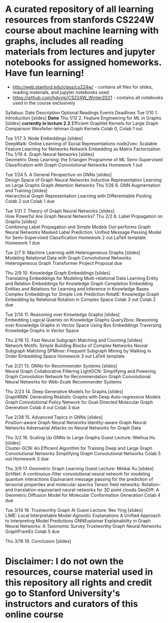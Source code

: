 # A curated repository of all learning resources from stanfords CS224W course about machine learning with graphs, includes all reading materials from lectures and jupyter notebooks for assigned homeworks. Have fun learning!

* http://web.stanford.edu/class/cs224w/ - contains all files for slides, reading materials, and jupyter notebooks used
* https://github.com/hdvvip/CS224W_Winter2021 - contains all notebooks used in the course exclusively

Syllabus:
Date	Description	Optional Readings	Events	Deadlines
Tue 1/10	1. Introduction
[slides] **Done**
Thu 1/12	2. Feature Engineering for ML in Graphs
[slides] **currently in lecture 2.2**
Efficient Graphlet Kernels for Large Graph Comparison
Weisfeiler-lehman Graph Kernels
Colab 0, Colab 1 out	

Tue 1/17	3. Node Embeddings
[slides]	
DeepWalk: Online Learning of Social Representations
node2vec: Scalable Feature Learning for Networks
Network Embedding as Matrix Factorization
Thu 1/19	4. Graph Neural Networks
[slides]	
Geometric Deep Learning: the Erlangen Programme of ML
Semi-Supervised Classification with Graph Convolutional Networks
Homework 1 out	

Tue 1/24	5. A General Perspective on GNNs
[slides]	
Design Space of Graph Neural Networks
Inductive Representation Learning on Large Graphs
Graph Attention Networks
Thu 1/26	6. GNN Augmentation and Training
[slides]	
Hierarchical Graph Representation Learning with Differentiable Pooling
Colab 2 out	Colab 1 due

Tue 1/31	7. Theory of Graph Neural Networks
[slides]	
How Powerful Are Graph Neural Networks?
Thu 2/2	8. Label Propagation on Graphs
[slides]	
Combining Label Propagation and Simple Models Out-performs Graph Neural Networks
Masked Label Prediction: Unified Message Passing Model for Semi-Supervised Classification
Homework 2 out LaTeX template	Homework 1 due

Tue 2/7	9. Machine Learning with Heterogeneous Graphs
[slides]	
Modeling Relational Data with Graph Convolutional Networks
Heterogeneous Graph Transformer
Project Proposal due

Thu 2/9	10. Knowledge Graph Embeddings
[slides]	
Translating Embeddings for Modeling Multi-relational Data
Learning Entity and Relation Embeddings for Knowledge Graph Completion
Embedding Entities and Relations for Learning and Inference in Knowledge Bases
Complex Embeddings for Simple Link Prediction
RotatE: Knowledge Graph Embedding by Relational Rotation in Complex Space
Colab 3 out	Colab 2 due

Tue 2/14	11. Reasoning over Knowledge Graphs
[slides]	
Embedding Logical Queries on Knowledge Graphs
Query2box: Reasoning over Knowledge Graphs in Vector Space Using Box Embeddings
Traversing Knowledge Graphs in Vector Space

Thu 2/16	12. Fast Neural Subgraph Matching and Counting
[slides]	
Network Motifs: Simple Building Blocks of Complex Networks
Neural Subgraph Matching
SPMiner: Frequent Subgraph Mining by Walking in Order Embedding Space
Homework 3 out LaTeX template	

Tue 2/21	13. GNNs for Recommender Systems
[slides]	
Neural Graph Collaborative Filtering
LightGCN: Simplifying and Powering Graph Convolution Network for Recommendation
Graph Convolutional Neural Networks for Web-Scale Recommender Systems

Thu 2/23	14. Deep Generative Models for Graphs
[slides]	
GraphRNN: Generating Realistic Graphs with Deep Auto-regressive Models
Graph Convolutional Policy Network for Goal-Directed Molecular Graph Generation
Colab 4 out	Colab 3 due

Tue 2/28	15. Advanced Topics in GNNs
[slides]	
Position-aware Graph Neural Networks
Identity-aware Graph Neural Networks
Adversarial Attacks on Neural Networks for Graph Data

Thu 3/2	16. Scaling Up GNNs to Large Graphs
Guest Lecture: Weihua Hu
[slides]	
Cluster-GCN: An Efficient Algorithm for Training Deep and Large Graph Convolutional Networks
Simplifying Graph Convolutional Networks
Colab 5 out	Homework 3 due

Thu 3/9	17. Geometric Graph Learning
Guest Lecture: Minkai Xu
[slides]	
SchNet: A continuous-filter convolutional neural network for modeling quantum interactions
Equivariant message passing for the prediction of tensorial properties and molecular spectra
Tensor field networks: Rotation- and translation-equivariant neural networks for 3D point clouds
GeoDiff: A Geometric Diffusion Model for Molecular Conformation Generation
Colab 4 due

Tue 3/14	18. Trustworthy Graph AI
Guest Lecture: Rex Ying
[slides]	
LIME: Local Interpretable Model-Agnostic Explanations
A Unified Approach to Interpreting Model Predictions
GNNExplainer
Explainability in Graph Neural Networks: A Taxonomic Survey
Trustworthy Graph Neural Networks
GraphFramEx
Colab 5 due

Thu 3/16	19. Conclusion
[slides]			


# Disclaimer: I do not own the resources, course material used in this repository all rights and credit go to Stanford University's instructors and curators of this online course